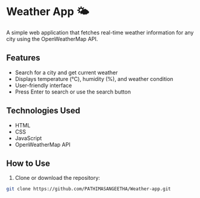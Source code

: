 # Weather App 🌤️

A simple web application that fetches real-time weather information for any city using the OpenWeatherMap API.

## Features

- Search for a city and get current weather
- Displays temperature (°C), humidity (%), and weather condition
- User-friendly interface
- Press Enter to search or use the search button

## Technologies Used

- HTML
- CSS
- JavaScript
- OpenWeatherMap API

## How to Use

1. Clone or download the repository:

```bash
git clone https://github.com/PATHIMASANGEETHA/Weather-app.git

